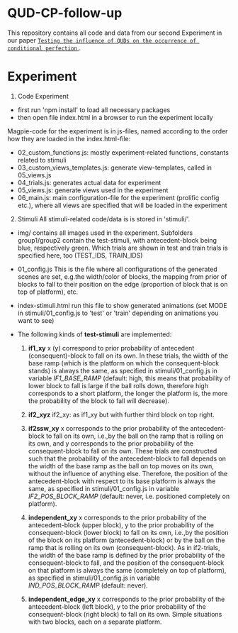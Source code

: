 # QUD-CP-follow-up
This repository contains all code and data from our second Experiment in our paper
[`Testing the influence of QUDs on the occurrence of conditional perfection` ](https://journals.linguisticsociety.org/proceedings/index.php/ELM/article/view/5413).

# Experiment

1. Code Experiment

- first run 'npm install' to load all necessary packages
- then open file index.html in a browser to run the experiment locally

Magpie-code for the experiment is in js-files, named according to the order how
they are loaded in the index.html-file:

- 02_custom_functions.js: mostly experiment-related functions, constants related to stimuli
- 03_custom_views_templates.js: generate view-templates, called in 05_views.js
- 04_trials.js: generates actual data for experiment
- 05_views.js: generate views used in the experiment
- 06_main.js: main configuration-file for the experiment (prolific config etc.),
where all views are specified that will be loaded in the experiment

2. Stimuli
All stimuli-related code/data is is stored in 'stimuli/'.
- img/
contains all images used in the experiment. Subfolders group1/group2 contain the
test-stimuli, with antecedent-block being blue, respectively green. Which trials are shown in test and train trials is specified here, too (TEST_IDS, TRAIN_IDS)

- 01_config.js
This is the file where all configurations of the generated scenes are set,
e.g.the width/color of blocks, the mapping from prior of blocks to fall to their
position on the edge (proportion of block that is on top of platform), etc.

- index-stimuli.html
run this file to show generated animations (set MODE in stimuli/01_config.js to
'test' or 'train' depending on animations you want to see)

- The following kinds of **test-stimuli** are implemented:
  1. **if1_xy**
  x (y) correspond to prior probability of antecedent (consequent)-block to fall
  on its own. In these trials, the width of the base ramp (which is the platform
  on which the consequent-block stands) is always the same, as specified in
  stimuli/01_config.js in variable *IF1_BASE_RAMP* (default: high, this means
  that probability of lower block to fall is large if the ball rolls down,
  therefore high corresponds to a short platform, the longer the platform is,
  the more the probability of the block to fall will decrease).

  2. **if2_xyz**
  if2_xy: as if1_xy but with further third block on top right.

  3. **if2ssw_xy**
  x corresponds to the prior probability of the antecedent-block to fall on its
  own, i.e.,by the ball on the ramp that is rolling on its own, and y
  corresponds to the prior probability of the consequent-block to fall on its
  own. These trials are constructed such that the probability of the
  antecedent-block to fall depends on the width of the base ramp as the ball on
  top moves on its own, without the influence of anything else. Therefore, the
  position of the antecedent-block with respect to its base platform is always
  the same, as specified in stimuli/01_config.js in variable
  *IF2_POS_BLOCK_RAMP* (default: never, i.e. positioned completely on platform).

  4. **independent_xy**
  x corresponds to the prior probability of the antecedent-block (upper block), y to the prior probability of the consequent-block (lower block) to fall on its own, i.e.,by the position of the block on its platform (antecedent-block) or by the ball on the ramp that is rolling on its own (consequent-block). As in if2-trials, the width of the base ramp is defined by the prior probability of the consequent-block to fall, and the position of the consequent-block on that platform is always the same (completely on top of platform), as specified in stimuli/01_config.js in variable *IND_POS_BLOCK_RAMP* (default: never).

  5. **independent_edge_xy**
  x corresponds to the prior probability of the antecedent-block (left block), y
  to the prior probability of the consequent-block (right block) to fall on its
  own. Simple situations with two blocks, each on a separate platform.
